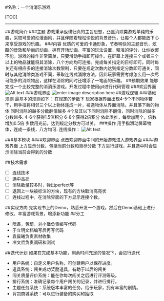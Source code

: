 #名称：一个消消乐游戏

[TOC]

---

##游戏简介
###主题
游戏秉承返璞归真的主旨思想，凸显消除类游戏单纯的乐趣，采取可爱的动漫画风，并且伴随着轻松愉悦的背景音乐，让每个人都能放下心来享受游戏的乐趣。
###内容
优质的可爱的卡通形象，节奏明快的主题音乐，炫酷的音效和华丽的动画，拥有开场动画，丰富的玩法设置，精准的评分，让你欲罢不能。游戏的操作非常简单，只要滑动手指即可操作。在屏幕上连接三个或者三个以上的物品就能将其消除，八个方向均可连接。完成每关指定的目标即可。同时每关还有相应多的连接消除次数限制，只要在规定次数内达到指定分数即可通关，同时与其他消除类游戏不同，采取连线式消除方法，因此玩家需要考虑怎么用一次尽可能多的消除物品，这样在消除的同时还增添了一笔画的乐趣。
##预期效果
能够完成一个比较完整的消消乐游戏。开发过程中使用git进行代码管理
###欢迎界面
![Alt text](http://oac5dgxfu.bkt.clouddn.com/%E6%B6%88%E6%B6%88%E4%B9%90%20%281%29.png)
###游戏界面
![enter image description here](http://oac5dgxfu.bkt.clouddn.com/%E6%B6%88%E6%B6%88%E4%B9%90.png)
##游戏逻辑
###基础规则
最基本的规则如下：
在规定的步数下
玩家根据界面出现4-5个不同物体若干，用手指将相邻三个以上物体连成一片，被选物体从界面消除，并且落下新的物体.同时消除的越多分数翻倍越多
4个及其以下同时消除不翻倍，同时消除的越多分数越多.
4-6个获得1.5倍积分
6-8个获得2倍积分
依此类推，每增加两个，倍数增加0.5倍
步数用光前，达到规定分数方可过关。
###操作
用手指滑动屏幕物体，连成一条线，八方均可.
连线操作：
![Alt text](http://oac5dgxfu.bkt.clouddn.com/%E6%B6%88%E6%B6%88%E4%B9%90%20%283%29.png)


###基本模块
####欢迎界面
点击欢迎界面中间的开始游戏进入游戏界面
####游戏界面
上方显示分数，包括当前分数和目标分数
下方进行游戏，并且选中时会显示消除当前会得到的分数

##技术需求
 - [ ] 连线技术
 - [ ] 选中高亮
 - [ ] 消除数量较多时，弹出perfect等
 - [ ] 退回上一块被标注的方块，现有的方块取消高亮状
 - [ ] 连线过程中，在消除界面的下方显示连接个数。

##实现方向
先实现书上的Demo，熟悉开发一个游戏，然后在Demo基础上进行修改，丰富游戏背景，增添新功能
##分工
 - 阮鑫，黄琦，刘小戬负责编写代码
 - 于立明文档编写后再写代码
 - 袁晨曦负责素材收集
 - 冷文哲负责调研和测试

##迭代计划
如果在完成基本功能，剩余时间充足的情况下，会进行迭代
 - 用户系统：自定义用户名称，可创建用户以保存进度。
 - 道具系统：闯关成功奖励道具，有助于以后的闯关
 - 闯关质量评价系统：能在你每次闯关之后进行评测等级。
 - 排行系统：准确记录每个用户闯关的记录，并进行排行。
 - 主题任务系统：系统版本丰富的任务，给予玩家，拥有丰富的剧情。
 - 背包商城系统：可以进行装备的购买和抽取


